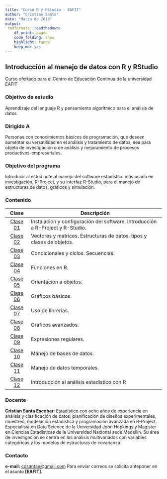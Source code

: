 ```yaml
---
title: "Curso R y RStudio - EAFIT"
author: "Cristian Santa"
date: "Marzo de 2019"
output:
 rmdformats::readthedown:
    df_print: paged
    code_folding: show
    highlight: tango
    keep_md: yes
---
```




## Introducción al manejo de datos con R y RStudio

Curso ofertado para el Centro de Educación Continua de la universidad EAFIT

### Objetivo de estudio

Aprendizaje del lenguaje R y pensamiento algorítmico para el análisis de datos					

### Dirigido A

Personas con conocimientos básicos de programación, que deseen aumentar su versatilidad en el análisis y tratamiento de datos, sea para objeto de investigación o de análisis y mejoramiento de procesos productivos-empresariales.					

### Objetivo del programa

Introducir al estudiante al manejo del software estadístico más usado en investigación, R-Project, y su interfaz R-Studio, para el manejo de estructuras de datos, gráficos y simulación.					

### Contenido

| **Clase** |                                 **Descripción**                                |
|:---------:|--------------------------------------------------------------------------------|
|  <a href="./Clase01/Clase01.html">Clase 01</a>  | Instalación y configuración del software. Introducción a R-Project y R-Studio. |
|  <a href="EAFIT/Clase02/Clase02.html">Clase 02</a>  | Vectores y matrices. Estructuras de datos, tipos y clases de objetos.          |
|  <a href="EAFIT/Clase03/Clase03.html" disabled="disabled">Clase 03</a>  | Condicionales y ciclos. Secuencias.                                            |
|  <a href="EAFIT/Clase04/Clase04.html" disabled="disabled">Clase 04</a>  | Funciones en R.                                                                |
|  <a href="EAFIT/Clase05/Clase05.html" disabled="disabled">Clase 05</a>  | Orientación a objetos.                                                         |
|  <a href="EAFIT/Clase06/Clase06.html" disabled="disabled">Clase 06</a>  | Gráficos básicos.                                                              |
|  <a href="EAFIT/Clase07/Clase07.html" disabled="disabled">Clase 07</a>  | Uso de librerías.                                                              |
|  <a href="EAFIT/Clase08/Clase08.html" disabled="disabled">Clase 08</a>  | Gráficos avanzados.                                                            |
|  <a href="EAFIT/Clase09/Clase09.html" disabled="disabled">Clase 09</a>  | Expresiones regulares.                                                         |
|  <a href="EAFIT/Clase10/Clase10.html" disabled="disabled">Clase 10</a>  | Manejo de bases de datos.                                                      |
|  <a href="EAFIT/Clase11/Clase11.html" disabled="disabled">Clase 11</a>  | Manejo de datos temporales.                                                    |
|  <a href="EAFIT/Clase12/Clase12.html" disabled="disabled">Clase 12</a>  | Introducción al análisis estadístico con R                                     |

### Docente

**Cristian Santa Escobar**: Estadístico con ocho años de experiencia en análisis y clasificación de datos, planificación de diseños experimentales, muestreo, modelación estadística y programación avanzada en R-Project. Especialista en Data Science de la Universidad John Hopkings y Magíster en Ciencias Estadísticas de la Universidad Nacional sede Medellín. Su área de investigación se centra en los análisis multivariados con variables categóricas y los modelos de estructuras de covarianza.

### Contacto

**e-mail:** cdsantae@gmail.com
Para enviar correos se solicita anteponer en el asunto **[EAFIT]**.



